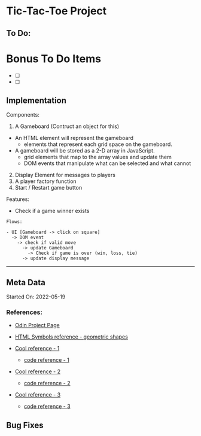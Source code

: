 # Tic-Tac-Toe Project


## To Do:


# Bonus To Do Items

- [ ] 
- [ ] 

## Implementation

Components:

1. A Gameboard (Contruct an object for this)
  - An HTML element will represent the gameboard
    - elements that represent each grid space on the gameboard.
  - A gameboard will be stored as a 2-D array in JavaScript.
    - grid elements that map to the array values and update them
    - DOM events that manipulate what can be selected and what cannot

2. Display Element for messages to players
3. A player factory function
4. Start / Restart game button

Features:

- Check if a game winner exists

```
Flows:

- UI [Gameboard -> click on square]
  -> DOM event 
    -> check if valid move 
      -> update Gameboard 
        -> Check if game is over (win, loss, tie) 
	  -> update display message 
```

---

## Meta Data

Started On: 2022-05-19

### References:


- [Odin Project Page](https://www.theodinproject.com/lessons/node-path-javascript-tic-tac-toe)
- [HTML Symbols reference - geometric shapes](https://www.htmlsymbols.xyz/geometric-symbols)

- [Cool reference - 1](https://pety99.github.io/tic-tac-toe/)
  - [code reference - 1](https://github.com/Pety99/tic-tac-toe)

- [Cool reference - 2](https://vdojnov.github.io/Superhero-Tic-Tac-Toe/)
  - [code reference - 2](https://github.com/vdojnov/Superhero-Tic-Tac-Toe)

- [Cool reference - 3](https://theonlyhamstertoh.github.io/tictactoe/)
  - [code reference - 3](https://github.com/Theonlyhamstertoh/tictactoe)


## Bug Fixes


